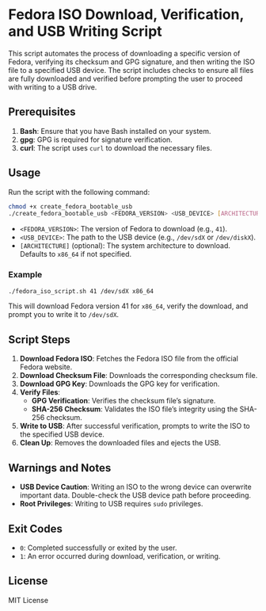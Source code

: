 
# Fedora ISO Download, Verification, and USB Writing Script

This script automates the process of downloading a specific version of Fedora, verifying its checksum and GPG signature, and then writing the ISO file to a specified USB device. The script includes checks to ensure all files are fully downloaded and verified before prompting the user to proceed with writing to a USB drive.

## Prerequisites

1. **Bash**: Ensure that you have Bash installed on your system.
2. **gpg**: GPG is required for signature verification.
3. **curl**: The script uses `curl` to download the necessary files.

## Usage

Run the script with the following command:
```bash
chmod +x create_fedora_bootable_usb
./create_fedora_bootable_usb <FEDORA_VERSION> <USB_DEVICE> [ARCHITECTURE]
```

- `<FEDORA_VERSION>`: The version of Fedora to download (e.g., `41`).
- `<USB_DEVICE>`: The path to the USB device (e.g., `/dev/sdX` or `/dev/diskX`).
- `[ARCHITECTURE]` (optional): The system architecture to download. Defaults to `x86_64` if not specified.

### Example

```bash
./fedora_iso_script.sh 41 /dev/sdX x86_64
```

This will download Fedora version 41 for `x86_64`, verify the download, and prompt you to write it to `/dev/sdX`.

## Script Steps

1. **Download Fedora ISO**: Fetches the Fedora ISO file from the official Fedora website.
2. **Download Checksum File**: Downloads the corresponding checksum file.
3. **Download GPG Key**: Downloads the GPG key for verification.
4. **Verify Files**:
   - **GPG Verification**: Verifies the checksum file’s signature.
   - **SHA-256 Checksum**: Validates the ISO file’s integrity using the SHA-256 checksum.
5. **Write to USB**: After successful verification, prompts to write the ISO to the specified USB device.
6. **Clean Up**: Removes the downloaded files and ejects the USB.

## Warnings and Notes

- **USB Device Caution**: Writing an ISO to the wrong device can overwrite important data. Double-check the USB device path before proceeding.
- **Root Privileges**: Writing to USB requires `sudo` privileges.

## Exit Codes

- `0`: Completed successfully or exited by the user.
- `1`: An error occurred during download, verification, or writing.

## License

MIT License
